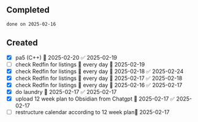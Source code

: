 
## Completed

```tasks
done on 2025-02-16
```

## Created
- [x] pa5 (C++) 📅 2025-02-20 ✅ 2025-02-19
- [ ] check Redfin for listings 🔁 every day 🛫 2025-02-19
- [x] check Redfin for listings 🔁 every day 🛫 2025-02-18 ✅ 2025-02-24
- [x] check Redfin for listings 🔁 every day 🛫 2025-02-17 ✅ 2025-02-18
- [x] check Redfin for listings 🔁 every day 🛫 2025-02-16 ✅ 2025-02-17
- [x] do laundry 📅 2025-02-17 ✅ 2025-02-17
- [x] upload 12 week plan to Obsidian from Chatgpt 📅 2025-02-17 ✅ 2025-02-17
- [ ] restructure calendar according to 12 week plan📅 2025-02-17 